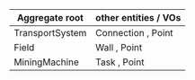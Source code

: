 |Aggregate root | other entities / VOs |
|---|---|
| TransportSystem | Connection , Point |
| Field | Wall , Point |
| MiningMachine | Task , Point |





